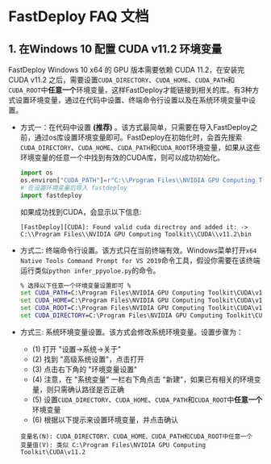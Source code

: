 # FastDeploy FAQ 文档

## 1. 在Windows 10 配置 CUDA v11.2 环境变量  
FastDeploy Windows 10 x64 的 GPU 版本需要依赖 CUDA 11.2，在安装完 CUDA v11.2 之后，需要设置`CUDA_DIRECTORY`、`CUDA_HOME`、`CUDA_PATH`和`CUDA_ROOT`中**任意一个**环境变量，这样FastDeploy才能链接到相关的库。有3种方式设置环境变量，通过在代码中设置、终端命令行设置以及在系统环境变量中设置。  
- 方式一：在代码中设置 **(推荐)** 。该方式最简单，只需要在导入FastDeploy之前，通过os库设置环境变量即可。FastDeploy在初始化时，会首先搜索`CUDA_DIRECTORY`、`CUDA_HOME`、`CUDA_PATH`和`CUDA_ROOT`环境变量，如果从这些环境变量的任意一个中找到有效的CUDA库，则可以成功初始化。  
  ```python
  import os
  os.environ["CUDA_PATH"]=r"C:\\Program Files\\NVIDIA GPU Computing Toolkit\\CUDA\\v11.2"
  # 在设置环境变量后导入 fastdeploy
  import fastdeploy
  ```
  如果成功找到CUDA，会显示以下信息:
  ```shell
  [FastDeploy][CUDA]: Found valid cuda directroy and added it: -> C:\\Program Files\\NVIDIA GPU Computing Toolkit\\CUDA\\v11.2\bin
  ```  

- 方式二: 终端命令行设置。该方式只在当前终端有效。Windows菜单打开`x64 Native Tools Command Prompt for VS 2019`命令工具，假设你需要在该终端运行类似`python infer_ppyoloe.py`的命令。
  ```bat
  % 选择以下任意一个环境变量设置即可 %
  set CUDA_PATH=C:\Program Files\NVIDIA GPU Computing Toolkit\CUDA\v11.2
  set CUDA_HOME=C:\Program Files\NVIDIA GPU Computing Toolkit\CUDA\v11.2
  set CUDA_ROOT=C:\Program Files\NVIDIA GPU Computing Toolkit\CUDA\v11.2
  set CUDA_DIRECTORY=C:\Program Files\NVIDIA GPU Computing Toolkit\CUDA\v11.2
  ```

- 方式三: 系统环境变量设置。该方式会修改系统环境变量。设置步骤为：  
  - (1) 打开 "设置->系统->关于"
  - (2) 找到 "高级系统设置"，点击打开
  - (3) 点击右下角的 "环境变量设置"  
  - (4) 注意，在 "系统变量" 一栏右下角点击 "新建"，如果已有相关的环境变量，则只需确认路径是否正确
  - (5) 设置`CUDA_DIRECTORY`、`CUDA_HOME`、`CUDA_PATH`和`CUDA_ROOT`中**任意一个**环境变量  
  - (6) 根据以下提示来设置环境变量，并点击确认
  ```text
  变量名(N): CUDA_DIRECTORY、CUDA_HOME、CUDA_PATH和CUDA_ROOT中任意一个
  变量值(V): 类似 C:\Program Files\NVIDIA GPU Computing Toolkit\CUDA\v11.2
  ```
